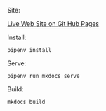 Site:

[Live Web Site on Git Hub Pages](https://flavio20002.github.io/concorso-a040/)


Install:

```
pipenv install
```

Serve:

```
pipenv run mkdocs serve
```

Build:

```
mkdocs build
```
